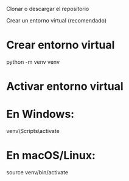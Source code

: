 Clonar o descargar el repositorio

Crear un entorno virtual (recomendado)

# Crear entorno virtual
python -m venv venv

# Activar entorno virtual
# En Windows:
venv\Scripts\activate
# En macOS/Linux:
source venv/bin/activate
